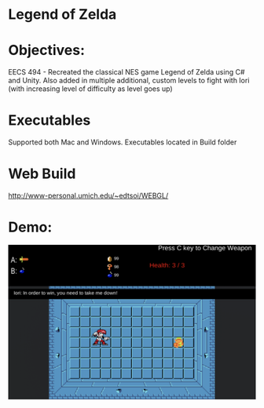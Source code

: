 # Legend of Zelda

# Objectives:
EECS 494 - Recreated the classical NES game Legend of Zelda using C# and Unity. Also added in multiple additional, custom levels to fight with Iori (with increasing level of difficulty as level goes up)

# Executables 
Supported both Mac and Windows. Executables located in Build folder

# Web Build
http://www-personal.umich.edu/~edtsoi/WEBGL/

# Demo:
![alt text](https://github.com/edtsoi430/LegendOfZelda/blob/master/images/Iori%20-%20level%201.png)
